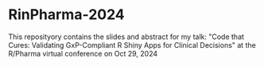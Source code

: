 # RinPharma-2024
This reposityory contains the slides and abstract for my talk: "Code that Cures: Validating GxP-Compliant R Shiny Apps for Clinical Decisions" at the R/Pharma virtual conference on Oct 29, 2024
